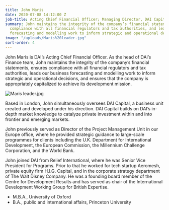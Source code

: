 ```yaml
---
title: John Maris
date: 2020-07-08 14:12:00 Z
job-title: Acting Chief Financial Officer; Managing Director, DAI Capital
summary: John maintains the integrity of the company’s financial statements, ensures
  compliance with all financial regulators and tax authorities, and leads our business
  forecasting and modelling work to inform strategic and operational decisions.
image: "/uploads/Maris%20leader.jpg"
sort-order: 4
---
```


John Maris is DAI’s Acting Chief Financial Officer. As the head of DAI’s Finance team, John maintains the integrity of the company’s financial statements, ensures compliance with all financial regulators and tax authorities, leads our business forecasting and modelling work to inform strategic and operational decisions, and ensures that the company is appropriately capitalized to achieve its development mission.

![Maris leader.jpg](/uploads/Maris%20leader.jpg)

Based in London, John simultaneously oversees DAI Capital, a business unit created and developed under his direction. DAI Capital builds on DAI’s in-depth market knowledge to catalyze private investment within and into frontier and emerging markets.

John previously served as Director of the Project Management Unit in our Europe office, where he provided strategic guidance to large-scale programmes for clients including the U.K. Department for International Development, the European Commission, the Millennium Challenge Corporation, and the World Bank.

John joined DAI from Relief International, where he was Senior Vice President for Programs. Prior to that he worked for tech startup Aeromesh, private equity firm H.I.G. Capital, and in the corporate strategy department of The Walt Disney Company. He was a founding board member of the Centre for Development Results and has served as chair of the International Development Working Group for British Expertise.

* M.B.A., University of Oxford
* B.A., public and international affairs, Princeton University
